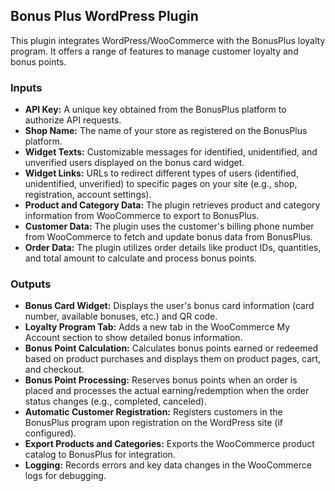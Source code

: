 ## Bonus Plus WordPress Plugin

This plugin integrates WordPress/WooCommerce with the BonusPlus loyalty program. It offers a range of features to manage customer loyalty and bonus points.

### Inputs

*   **API Key:**  A unique key obtained from the BonusPlus platform to authorize API requests.
*   **Shop Name:** The name of your store as registered on the BonusPlus platform.
*   **Widget Texts:** Customizable messages for identified, unidentified, and unverified users displayed on the bonus card widget.
*   **Widget Links:**  URLs to redirect different types of users (identified, unidentified, unverified) to specific pages on your site (e.g., shop, registration, account settings).
*   **Product and Category Data:**  The plugin retrieves product and category information from WooCommerce to export to BonusPlus.
*   **Customer Data:**  The plugin uses the customer's billing phone number from WooCommerce to fetch and update bonus data from BonusPlus.
*   **Order Data:** The plugin utilizes order details like product IDs, quantities, and total amount to calculate and process bonus points.

### Outputs

*   **Bonus Card Widget:** Displays the user's bonus card information (card number, available bonuses, etc.) and QR code.
*   **Loyalty Program Tab:** Adds a new tab in the WooCommerce My Account section to show detailed bonus information.
*   **Bonus Point Calculation:** Calculates bonus points earned or redeemed based on product purchases and displays them on product pages, cart, and checkout.
*   **Bonus Point Processing:**  Reserves bonus points when an order is placed and processes the actual earning/redemption when the order status changes (e.g., completed, canceled).
*   **Automatic Customer Registration:** Registers customers in the BonusPlus program upon registration on the WordPress site (if configured).
*   **Export Products and Categories:** Exports the WooCommerce product catalog to BonusPlus for integration.
*   **Logging:** Records errors and key data changes in the WooCommerce logs for debugging.
